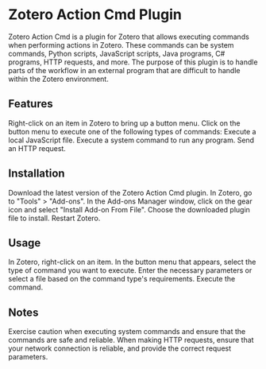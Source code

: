 # Zotero Action Cmd Plugin

Zotero Action Cmd is a plugin for Zotero that allows executing commands when performing actions in Zotero. These commands can be system commands, Python scripts, JavaScript scripts, Java programs, C# programs, HTTP requests, and more. The purpose of this plugin is to handle parts of the workflow in an external program that are difficult to handle within the Zotero environment.

## Features

Right-click on an item in Zotero to bring up a button menu.
Click on the button menu to execute one of the following types of commands:
Execute a local JavaScript file.
Execute a system command to run any program.
Send an HTTP request.

## Installation

Download the latest version of the Zotero Action Cmd plugin.
In Zotero, go to "Tools" > "Add-ons".
In the Add-ons Manager window, click on the gear icon and select "Install Add-on From File".
Choose the downloaded plugin file to install.
Restart Zotero.

## Usage

In Zotero, right-click on an item.
In the button menu that appears, select the type of command you want to execute.
Enter the necessary parameters or select a file based on the command type's requirements.
Execute the command.

## Notes

Exercise caution when executing system commands and ensure that the commands are safe and reliable.
When making HTTP requests, ensure that your network connection is reliable, and provide the correct request parameters.